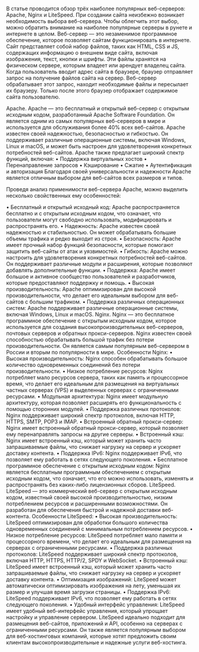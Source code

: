 В статье проводится обзор трёх наиболее популярных веб-серверов: Apache, Nginx и LiteSpeed.
При создании сайта неизбежно возникает необходимость выбора веб-сервера. Чтобы облегчить этот выбор, можно обратить внимание на наиболее популярные серверы в рунете и интернете в целом. 
Веб-сервер — это незаменимое программное обеспечение, которое позволяет сайтам функционировать в интернете. Сайт представляет собой набор файлов, таких как HTML, CSS и JS, содержащих информацию о внешнем виде сайта, включая изображения, текст, кнопки и шрифты. Эти файлы хранятся на физическом сервере, которым владеет или арендует владелец сайта.
Когда пользователь вводит адрес сайта в браузере, браузер отправляет запрос на получение файлов сайта на сервер. Веб-сервер обрабатывает этот запрос, находит необходимые файлы и пересылает их браузеру. Только после этого браузер отображает содержимое сайта пользователю.
	
Apache.
Apache — это бесплатный и открытый веб-сервер с открытым исходным кодом, разработанный Apache Software Foundation. Он является одним из самых популярных веб-серверов в мире и используется для обслуживания более 40% всех веб-сайтов.
Apache известен своей надежностью, безопасностью и гибкостью. Он поддерживает различные операционные системы, включая Windows, Linux и macOS, и может быть настроен для удовлетворения конкретных потребностей веб-сайтов.
Apache также предлагает широкий спектр функций, включая:
•	Поддержка виртуальных хостов
•	Перенаправление запросов
•	Кэширование
•	Сжатие
•	Аутентификация и авторизация
Благодаря своей универсальности и надежности Apache является отличным выбором для веб-сайтов всех размеров и типов.

Проведя анализ применимости веб-сервера Apache, можно выделить несколько свойственных ему особенностей:

•	Бесплатный и открытый исходный код: Apache распространяется бесплатно и с открытым исходным кодом, что означает, что пользователи могут свободно использовать, модифицировать и распространять его.
•	Надежность: Apache известен своей надежностью и стабильностью. Он может обрабатывать большие объемы трафика и редко выходит из строя.
•	Безопасность: Apache имеет прочный набор функций безопасности, которые помогают защитить веб-сайты от атак и уязвимостей.
•	Гибкость: Apache можно настроить для удовлетворения конкретных потребностей веб-сайтов. Он поддерживает различные модули и расширения, которые позволяют добавлять дополнительные функции.
•	Поддержка: Apache имеет большое и активное сообщество пользователей и разработчиков, которые предоставляют поддержку и помощь.
•	Высокая производительность: Apache оптимизирован для высокой производительности, что делает его идеальным выбором для веб-сайтов с большим трафиком.
•	Поддержка различных операционных систем: Apache поддерживает различные операционные системы, включая Windows, Linux и macOS.
Nginx.
Nginx — это бесплатное программное обеспечение с открытым исходным кодом, которое используется для создания высокопроизводительных веб-серверов, почтовых серверов и обратных прокси-серверов. Nginx известен своей способностью обрабатывать большой трафик без потери производительности. Он является самым популярным веб-сервером в России и вторым по популярности в мире.
Особенности Nginx:
•	Высокая производительность: Nginx способен обрабатывать большое количество одновременных соединений без потери производительности.
•	Низкое потребление ресурсов: Nginx потребляет мало ресурсов сервера, таких как память и процессорное время, что делает его идеальным для размещения на виртуальных частных серверах (VPS) и выделенных серверах с ограниченными ресурсами.
•	Модульная архитектура: Nginx имеет модульную архитектуру, которая позволяет расширять его функциональность с помощью сторонних модулей.
•	Поддержка различных протоколов: Nginx поддерживает широкий спектр протоколов, включая HTTP, HTTPS, SMTP, POP3 и IMAP.
•	Встроенный обратный прокси-сервер: Nginx имеет встроенный обратный прокси-сервер, который позволяет ему перенаправлять запросы на другие серверы.
•	Встроенный кэш: Nginx имеет встроенный кэш, который может хранить часто запрашиваемые файлы, что снижает нагрузку на сервер и ускоряет доставку контента.
•	Поддержка IPv6: Nginx поддерживает IPv6, что позволяет ему работать в сетях следующего поколения.
•	Бесплатное программное обеспечение с открытым исходным кодом: Nginx является бесплатным программным обеспечением с открытым исходным кодом, что означает, что его можно использовать, изменять и распространять без каких-либо лицензионных сборов.
LiteSpeed.
LiteSpeed — это коммерческий веб-сервер с открытым исходным кодом, известный своей высокой производительностью, низким потреблением ресурсов и расширенными возможностями. Он разработан для обеспечения быстрой и надежной доставки веб-контента.
Особенности LiteSpeed:
•	Высокая производительность: LiteSpeed оптимизирован для обработки большого количества одновременных соединений с минимальным потреблением ресурсов.
•	Низкое потребление ресурсов: LiteSpeed потребляет мало памяти и процессорного времени, что делает его идеальным для размещения на серверах с ограниченными ресурсами.
•	Поддержка различных протоколов: LiteSpeed поддерживает широкий спектр протоколов, включая HTTP, HTTPS, HTTP/2, SPDY и WebSocket.
•	Встроенный кэш: LiteSpeed имеет встроенный кэш, который может хранить часто запрашиваемые файлы, что снижает нагрузку на сервер и ускоряет доставку контента.
•	Оптимизация изображений: LiteSpeed может автоматически оптимизировать изображения на лету, уменьшая их размер и улучшая время загрузки страницы.
•	Поддержка IPv6: LiteSpeed поддерживает IPv6, что позволяет ему работать в сетях следующего поколения.
•	Удобный интерфейс управления: LiteSpeed имеет удобный веб-интерфейс управления, который упрощает настройку и управление сервером.
LiteSpeed идеально подходит для размещения веб-сайтов, приложений и API, особенно на серверах с ограниченными ресурсами. Он также является популярным выбором для веб-хостинговых компаний, которые хотят предложить своим клиентам высокопроизводительные и надежные услуги веб-хостинга.
